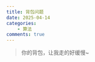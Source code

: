 ```yaml
---
title: 背包问题
date: 2025-04-14
categories:
    - 算法
comments: true
---
```


>你的背包，让我走的好缓慢~

<!-- more -->